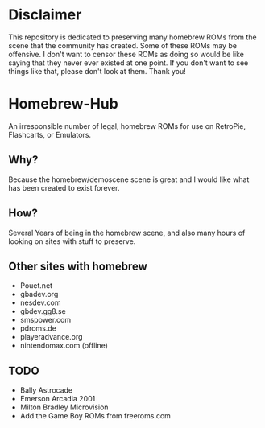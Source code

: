 # Disclaimer
This repository is dedicated to preserving many homebrew ROMs from the scene that the community has created.
Some of these ROMs may be offensive. I don't want to censor these ROMs as doing so would be like saying that they 
never ever existed at one point. If you don't want to see things like that, please don't look at them. Thank you!

# Homebrew-Hub
An irresponsible number of legal, homebrew ROMs for use on RetroPie, Flashcarts, or Emulators.

## Why?
Because the homebrew/demoscene scene is great and I would like what has been created to exist forever. 

## How?
Several Years of being in the homebrew scene, and also many hours of looking on sites with stuff to preserve.

## Other sites with homebrew
- Pouet.net
- gbadev.org
- nesdev.com
- gbdev.gg8.se
- smspower.com
- pdroms.de
- playeradvance.org
- nintendomax.com (offline)

## TODO
- Bally Astrocade
- Emerson Arcadia 2001
- Milton Bradley Microvision
- Add the Game Boy ROMs from freeroms.com
